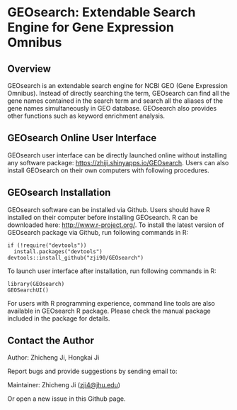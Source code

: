 GEOsearch: Extendable Search Engine for Gene Expression Omnibus
====

## Overview
GEOsearch is an extendable search engine for NCBI GEO (Gene Expression Omnibus). Instead of directly searching the term, GEOsearch can find all the gene names contained in the search term and search all the aliases of the gene names simultaneously in GEO database. GEOsearch also provides other functions such as keyword enrichment analysis.

## GEOsearch Online User Interface
GEOsearch user interface can be directly launched online without installing any software package: https://zhiji.shinyapps.io/GEOsearch. Users can also install GEOsearch on their own computers with following procedures.

## GEOsearch Installation

GEOsearch software can be installed via Github. 
Users should have R installed on their computer before installing GEOsearch. R can be downloaded here: http://www.r-project.org/.
To install the latest version of GEOsearch package via Github, run following commands in R:
```{r }
if (!require("devtools"))
  install.packages("devtools")
devtools::install_github("zji90/GEOsearch")
```
To launch user interface after installation, run following commands in R:
```{r }
library(GEOsearch)
GEOSearchUI()
```
For users with R programming experience, command line tools are also available in GEOsearch R package. Please check the manual package included in the package for details.

## Contact the Author
Author: Zhicheng Ji, Hongkai Ji

Report bugs and provide suggestions by sending email to:

Maintainer: Zhicheng Ji (zji4@jhu.edu)

Or open a new issue in this Github page.
